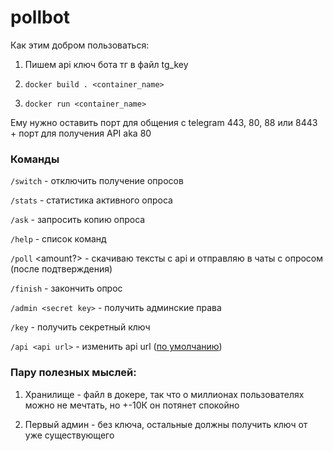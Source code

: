 # pollbot

Как этим добром пользоваться:

1) Пишем api ключ бота тг в файл tg_key

2) `docker build . <container_name>`

2) `docker run <container_name>`

Ему нужно оставить порт для общения с telegram 443, 80, 88 или 8443 + порт для получения API aka 80

### Команды

`/switch` - отключить получение опросов

`/stats` - статистика активного опроса

`/ask` - запросить копию опроса

`/help` - список команд

`/poll` <amount?> - скачиваю тексты c api и отправляю в чаты с опросом (после подтверждения)

`/finish` - закончить опрос

`/admin <secret key>` - получить админские права

`/key` - получить секретный ключ

`/api <api url>` - изменить api url (<a href = "http://46.17.97.44:5003/potter/?text=%D1%82%D0%B5%D0%BA%D1%81%D1%82&temp=1">по умолчанию</a>)


### Пару полезных мыслей:

1) Хранилище - файл в докере, так что о миллионах пользователях можно не мечтать, но +-10К он потянет спокойно

2) Первый админ - без ключа, остальные должны получить ключ от уже существующего
